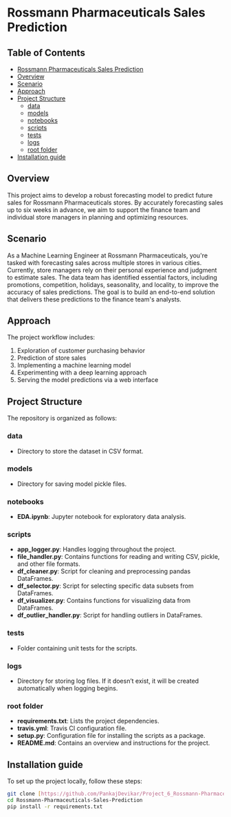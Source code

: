 # Rossmann Pharmaceuticals Sales Prediction


## Table of Contents
- [Rossmann Pharmaceuticals Sales Prediction](#rossmann-pharmaceuticals-sales-prediction)
- [Overview](#overview)
- [Scenario](#scenario)
- [Approach](#approach)
- [Project Structure](#project-structure)
  - [data](#data)
  - [models](#models)
  - [notebooks](#notebooks)
  - [scripts](#scripts)
  - [tests](#tests)
  - [logs](#logs)
  - [root folder](#root-folder)
- [Installation guide](#installation-guide)
  

## Overview

This project aims to develop a robust forecasting model to predict future sales for Rossmann Pharmaceuticals stores. By accurately forecasting sales up to six weeks in advance, we aim to support the finance team and individual store managers in planning and optimizing resources.


## Scenario

As a Machine Learning Engineer at Rossmann Pharmaceuticals, you're tasked with forecasting sales across multiple stores in various cities. Currently, store managers rely on their personal experience and judgment to estimate sales. The data team has identified essential factors, including promotions, competition, holidays, seasonality, and locality, to improve the accuracy of sales predictions. The goal is to build an end-to-end solution that delivers these predictions to the finance team's analysts.


## Approach

The project workflow includes:
1. Exploration of customer purchasing behavior
2. Prediction of store sales
3. Implementing a machine learning model
4. Experimenting with a deep learning approach
5. Serving the model predictions via a web interface
   

## Project Structure

The repository is organized as follows:

### data
- Directory to store the dataset in CSV format.

### models
- Directory for saving model pickle files.

### notebooks
- **EDA.ipynb**: Jupyter notebook for exploratory data analysis.
  

### scripts
- **app_logger.py**: Handles logging throughout the project.
- **file_handler.py**: Contains functions for reading and writing CSV, pickle, and other file formats.
- **df_cleaner.py**: Script for cleaning and preprocessing pandas DataFrames.
- **df_selector.py**: Script for selecting specific data subsets from DataFrames.
- **df_visualizer.py**: Contains functions for visualizing data from DataFrames.
- **df_outlier_handler.py**: Script for handling outliers in DataFrames.

### tests
- Folder containing unit tests for the scripts.

### logs
- Directory for storing log files. If it doesn’t exist, it will be created automatically when logging begins.

### root folder
- **requirements.txt**: Lists the project dependencies.
- **travis.yml**: Travis CI configuration file.
- **setup.py**: Configuration file for installing the scripts as a package.
- **README.md**: Contains an overview and instructions for the project.

## Installation guide

To set up the project locally, follow these steps:

```bash
git clone [https://github.com/PankajDevikar/Project_6_Rossmann-Pharmaceuticals-Sales-Prediction]
cd Rossmann-Pharmaceuticals-Sales-Prediction
pip install -r requirements.txt
